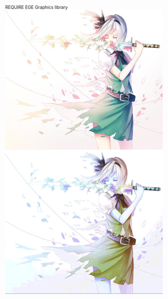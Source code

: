  REQUIRE EGE Graphics library
 ![image](https://github.com/InvisibleLeVen/FunWithPic/blob/master/IMG_0463.JPG) ![image](https://github.com/InvisibleLeVen/FunWithPic/blob/master/result.bmp)
